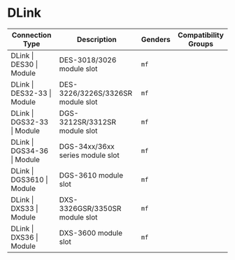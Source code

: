 # DLink

| Connection Type | Description  | Genders | Compatibility Groups |
| --- | --- | --- |  --- |
| <a id="dlink-des30-module"></a>DLink \| DES30 \| Module | DES-3018/3026 module slot | `mf` |  |
| <a id="dlink-des32-33-module"></a>DLink \| DES32-33 \| Module | DES-3226/3226S/3326SR module slot | `mf` |  |
| <a id="dlink-dgs32-33-module"></a>DLink \| DGS32-33 \| Module | DGS-3212SR/3312SR module slot | `mf` |  |
| <a id="dlink-dgs34-36-module"></a>DLink \| DGS34-36 \| Module | DGS-34xx/36xx series module slot | `mf` |  |
| <a id="dlink-dgs3610-module"></a>DLink \| DGS3610 \| Module | DGS-3610 module slot | `mf` |  |
| <a id="dlink-dxs33-module"></a>DLink \| DXS33 \| Module | DXS-3326GSR/3350SR module slot | `mf` |  |
| <a id="dlink-dxs36-module"></a>DLink \| DXS36 \| Module | DXS-3600 module slot | `mf` |  |
